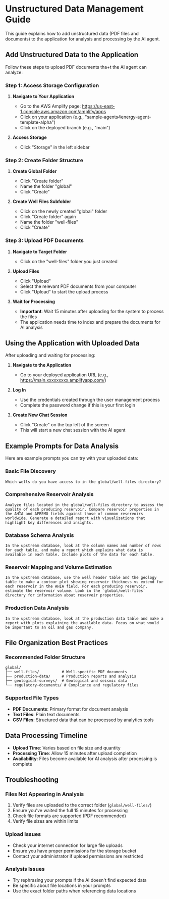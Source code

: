 # Unstructured Data Management Guide

This guide explains how to add unstructured data (PDF files and documents) to the application for analysis and processing by the AI agent.

## Add Unstructured Data to the Application

Follow these steps to upload PDF documents tha+t the AI agent can analyze:

### Step 1: Access Storage Configuration

1. **Navigate to Your Application**
   - Go to the AWS Amplify page: https://us-east-1.console.aws.amazon.com/amplify/apps
   - Click on your application (e.g., "sample-agents4energy-agent-template-alpha")
   - Click on the deployed branch (e.g., "main")

2. **Access Storage**
   - Click "Storage" in the left sidebar

### Step 2: Create Folder Structure

1. **Create Global Folder**
   - Click "Create folder"
   - Name the folder "global"
   - Click "Create"

2. **Create Well Files Subfolder**
   - Click on the newly created "global" folder
   - Click "Create folder" again
   - Name the folder "well-files"
   - Click "Create"

### Step 3: Upload PDF Documents

1. **Navigate to Target Folder**
   - Click on the "well-files" folder you just created

2. **Upload Files**
   - Click "Upload"
   - Select the relevant PDF documents from your computer
   - Click "Upload" to start the upload process

3. **Wait for Processing**
   - **Important**: Wait 15 minutes after uploading for the system to process the files
   - The application needs time to index and prepare the documents for AI analysis

## Using the Application with Uploaded Data

After uploading and waiting for processing:

1. **Navigate to the Application**
   - Go to your deployed application URL (e.g., https://main.xxxxxxxxx.amplifyapp.com/)

2. **Log In**
   - Use the credentials created through the user management process
   - Complete the password change if this is your first login

3. **Create New Chat Session**
   - Click "Create" on the top left of the screen
   - This will start a new chat session with the AI agent

## Example Prompts for Data Analysis

Here are example prompts you can try with your uploaded data:

### Basic File Discovery
```
Which wells do you have access to in the global/well-files directory?
```

### Comprehensive Reservoir Analysis
```
Analyze files located in the global/well-files directory to assess the quality of each producing reservoir. Compare reservoir properties in the AHIA and AFREMO fields against those of common reservoirs worldwide. Generate a detailed report with visualizations that highlight key differences and insights.
```

### Database Schema Analysis
```
In the upstream database, look at the column names and number of rows for each table, and make a report which explains what data is available in each table. Include plots of the data for each table.
```

### Reservoir Mapping and Volume Estimation
```
In the upstream database, use the well header table and the geology table to make a contour plot showing reservoir thickness vs extend for each reservoir in the AHIA field. For each producing reservoir, estimate the reservoir volume. Look in the `global/well-files` directory for information about reservoir properties.
```

### Production Data Analysis
```
In the upstream database, look at the production data table and make a report with plots explaining the available data. Focus on what would be important to an oil and gas company.
```

## File Organization Best Practices

### Recommended Folder Structure
```
global/
├── well-files/          # Well-specific PDF documents
├── production-data/     # Production reports and analysis
├── geological-surveys/  # Geological and seismic data
└── regulatory-documents/ # Compliance and regulatory files
```

### Supported File Types
- **PDF Documents**: Primary format for document analysis
- **Text Files**: Plain text documents
- **CSV Files**: Structured data that can be processed by analytics tools

## Data Processing Timeline

- **Upload Time**: Varies based on file size and quantity
- **Processing Time**: Allow 15 minutes after upload completion
- **Availability**: Files become available for AI analysis after processing is complete

## Troubleshooting

### Files Not Appearing in Analysis
1. Verify files are uploaded to the correct folder (`global/well-files/`)
2. Ensure you've waited the full 15 minutes for processing
3. Check file formats are supported (PDF recommended)
4. Verify file sizes are within limits

### Upload Issues
- Check your internet connection for large file uploads
- Ensure you have proper permissions for the storage bucket
- Contact your administrator if upload permissions are restricted

### Analysis Issues
- Try rephrasing your prompts if the AI doesn't find expected data
- Be specific about file locations in your prompts
- Use the exact folder paths when referencing data locations
